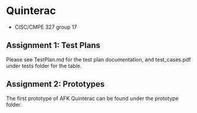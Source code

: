 # Quinterac
- CISC/CMPE 327 group 17
## Assignment 1: Test Plans
Please see TestPlan.md for the test plan documentation, and test_cases.pdf under tests folder for the table.

## Assignment 2: Prototypes
The first prototype of AFK Quinterac can be found under the prototype folder.
